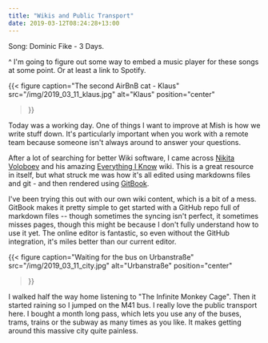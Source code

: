 ```yaml
---
title: "Wikis and Public Transport"
date: 2019-03-12T08:24:28+13:00
---
```


Song: Dominic Fike - 3 Days.

^ I'm going to figure out some way to embed a music player for these songs at
some point. Or at least a link to Spotify. 

{{<
  figure
  caption="The second AirBnB cat - Klaus"
  src="/img/2019_03_11_klaus.jpg"
  alt="Klaus"
  position="center"
>}}

Today was a working day. One of things I want to improve at Mish is how we
write stuff down. It's particularly important when you work with a remote team
because someone isn't always around to answer your questions.

After a lot of searching for better Wiki software, I came across [Nikita
Voloboev](https://github.com/nikitavoloboev) and his amazing [Everything I
Know](https://wiki.nikitavoloboev.xyz/) wiki. This is a great resource in
itself, but what struck me was how it's all edited using markdowns files and
git - and then rendered using [GitBook](https://gitbook.com).

I've been trying this out with our own wiki content, which is a bit of a mess.
GitBook makes it pretty simple to get started with a GitHub repo full of
markdown files -- though sometimes the syncing isn't perfect, it sometimes
misses pages, though this might be because I don't fully understand how to use
it yet. The online editor is fantastic, so even without the GitHub integration,
it's miles better than our current editor.

{{<
  figure
  caption="Waiting for the bus on Urbanstraße"
  src="/img/2019_03_11_city.jpg"
  alt="Urbanstraße"
  position="center"
>}}

I walked half the way home listening to "The Infinite Monkey Cage". Then it
started raining so I jumped on the M41 bus. I really love the public transport
here. I bought a month long pass, which lets you use any of the buses, trams,
trains or the subway as many times as you like. It makes getting around this
massive city quite painless.
